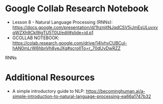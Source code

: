 # Google Collab Research Notebook
- Lesson 8 - Natural Language Processing (RNNs): https://docs.google.com/presentation/d/1hznjitNJqdCSV5jJmEsULuvxvqWZXh9Ckl9lgTU5T0U/edit#slide=id.p1
- GCOLLAB NOTEBOOK: https://colab.research.google.com/drive/14IvhvCUBCul-hAN0mLrW6hbnVh8yeJXg#scrollTo=r_70dUvDwRZZ

RNNs

# Additional Resources
- A simple introductory guide to NLP:
https://becominghuman.ai/a-simple-introduction-to-natural-language-processing-ea66a1747b32



